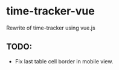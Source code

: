 # time-tracker-vue
Rewrite of time-tracker using vue.js

## TODO:
* Fix last table cell border in mobile view.